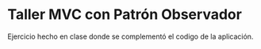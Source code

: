 # Taller MVC con Patrón Observador
Ejercicio hecho en clase donde se complementó el codigo de la aplicación.
